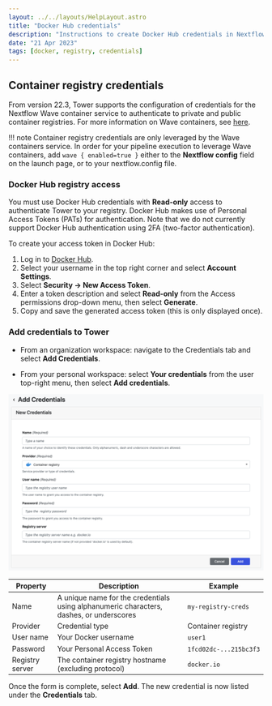 ```yaml
---
layout: ../../layouts/HelpLayout.astro
title: "Docker Hub credentials"
description: "Instructions to create Docker Hub credentials in Nextflow Tower."
date: "21 Apr 2023"
tags: [docker, registry, credentials]
---
```


## Container registry credentials

From version 22.3, Tower supports the configuration of credentials for the Nextflow Wave container service to authenticate to private and public container registries. For more information on Wave containers, see [here](https://www.nextflow.io/docs/latest/wave.html).

!!! note
    Container registry credentials are only leveraged by the Wave containers service. In order for your pipeline execution to leverage Wave containers, add `wave { enabled=true }` either to the **Nextflow config** field on the launch page, or to your nextflow.config file.

### Docker Hub registry access

You must use Docker Hub credentials with **Read-only** access to authenticate Tower to your registry. Docker Hub makes use of Personal Access Tokens (PATs) for authentication. Note that we do not currently support Docker Hub authentication using 2FA (two-factor authentication).

To create your access token in Docker Hub:

1. Log in to [Docker Hub](https://hub.docker.com/).
2. Select your username in the top right corner and select **Account Settings**.
3. Select **Security -> New Access Token**.
4. Enter a token description and select **Read-only** from the Access permissions drop-down menu, then select **Generate**.
5. Copy and save the generated access token (this is only displayed once).

### Add credentials to Tower

- From an organization workspace: navigate to the Credentials tab and select **Add Credentials**.

- From your personal workspace: select **Your credentials** from the user top-right menu, then select **Add credentials**.

![](_images/container_registry_credentials_blank.png)

| Property        | Description                                                                             | Example                |
| --------------- | --------------------------------------------------------------------------------------- | ---------------------- |
| Name            | A unique name for the credentials using alphanumeric characters, dashes, or underscores | `my-registry-creds`    |
| Provider        | Credential type                                                                         | Container registry     |
| User name       | Your Docker username                                                                    | `user1`                |
| Password        | Your Personal Access Token                                                              | `1fcd02dc-...215bc3f3` |
| Registry server | The container registry hostname (excluding protocol)                                    | `docker.io`            |

Once the form is complete, select **Add**. The new credential is now listed under the **Credentials** tab.
